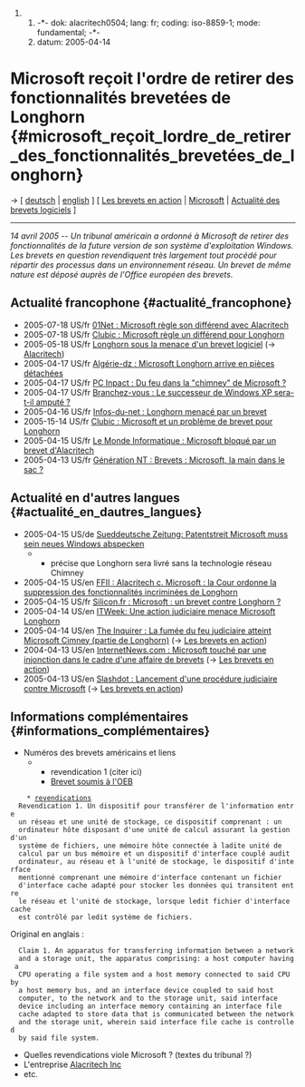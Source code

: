 1.  1.  -\*- dok: alacritech0504; lang: fr; coding: iso-8859-1; mode:
        fundamental; -\*-
    2.  datum: 2005-04-14

# Microsoft reçoit l\'ordre de retirer des fonctionnalités brevetées de Longhorn {#microsoft_reçoit_lordre_de_retirer_des_fonctionnalités_brevetées_de_longhorn}

-\> \[ [ deutsch](Alacritech0504De "wikilink") \| [
english](Alacritech0504Fr "wikilink") \] \[ [ Les brevets en
action](SwpikxraniEn "wikilink") \| [
Microsoft](SwpatmicrosoftEn "wikilink") \| [ Actualité des brevets
logiciels](SwpatcninoFr "wikilink") \]

------------------------------------------------------------------------

*14 avril 2005 \-- Un tribunal américain a ordonné à Microsoft de
retirer des fonctionnalités de la future version de son système
d\'exploitation Windows. Les brevets en question revendiquent très
largement tout procédé pour répartir des processus dans un environnement
réseau. Un brevet de même nature est déposé auprès de l\'Office européen
des brevets.*

## Actualité francophone {#actualité_francophone}

-   2005-07-18 US/fr [01Net : Microsoft règle son différend avec
    Alacritech](http://www.vnunet.fr/actualite/experts_-_gds_comptes/applications/20050718005 "wikilink")
-   2005-07-18 US/fr [Clubic : Microsoft règle un différend pour
    Longhorn](http://www.clubic.com/actualite-21296-microosft-regle-un-differend-pour-longhorn.html "wikilink")
-   2005-05-18 US/fr [Longhorn sous la menace d\'un brevet
    logiciel](http://www.echosdunet.net/news/index.php?id_news=818 "wikilink")
    (-\> [ Alacritech](Alacritech0405 "wikilink"))
-   2005-04-17 US/fr [Algérie-dz : Microsoft Longhorn arrive en pièces
    détachées](http://www.algerie-dz.com/article2202.html "wikilink")
-   2005-04-17 US/fr [PC Inpact : Du feu dans la \"chimney\" de
    Microsoft
    ?](http://www.pcinpact.com/actu/newsg/20733.htm "wikilink")
-   2005-04-17 US/fr [Branchez-vous : Le successeur de Windows XP
    sera-t-il amputé
    ?](http://www.branchez-vous.com/actu/05-04/09-194104.html "wikilink")
-   2005-04-16 US/fr [Infos-du-net : Longhorn menacé par un
    brevet](http://www.infos-du-net.com/actualite/commentaires-4598.html "wikilink")
-   2005-15-14 US/fr [Clubic : Microsoft et un problème de brevet pour
    Longhorn](http://www.clubic.com/actualite-19602-microsoft-et-un-probleme-de-brevet-pour-longhorn.html "wikilink")
-   2005-04-15 US/fr [Le Monde Informatique : Microsoft bloqué par un
    brevet
    d\'Alacritech](http://www.weblmi.com/sections/articles/2005/04/microsoft_bloque_par/ "wikilink")
-   2005-04-13 US/fr [Génération NT : Brevets : Microsoft, la main dans
    le sac
    ?](http://www.generation-nt.com/actualites/6567/Brevets-Microsoft-la-main-dans-le-sac "wikilink")

## Actualité en d\'autres langues {#actualité_en_dautres_langues}

-   2005-04-15 US/de [Sueddeutsche Zeitung: Patentstreit Microsoft muss
    sein neues Windows
    abspecken](http://www.sueddeutsche.de/computer/artikel/419/51368/ "wikilink")
    -   -   précise que Longhorn sera livré sans la technologie réseau
            Chimney
-   2005-04-15 US/en [ FFII : Alacritech c. Microsoft : la Cour ordonne
    la suppression des fonctionnalités incriminées de
    Longhorn](Alacritech0504Fr "wikilink")
-   2005-04-15 US/fr [Silicon.fr : Microsoft : un brevet contre Longhorn
    ?](http://www.silicon.fr/getarticle.asp?ID=9369 "wikilink")
-   2005-04-14 US/en [ITWeek: Une action judiciaire menace Microsoft
    Longhorn ](http://www.itweek.co.uk/news/1162487 "wikilink")
-   2005-04-14 US/en [The Inquirer : La fumée du feu judiciaire atteint
    Microsoft Cimney (partie de
    Longhorn)](http://www.theinquirer.net/?article=22524 "wikilink")
    (-\> [ Les brevets en action](SwpikxraniEn "wikilink"))
-   2004-04-13 US/en [InternetNews.com : Microsoft touché par une
    injonction dans le cadre d\'une affaire de
    brevets](http://www.internetnews.com/bus-news/article.php/3497561 "wikilink")
    (-\> [ Les brevets en action](SwpikxraniEn "wikilink"))
-   2005-04-13 US/en [Slashdot : Lancement d\'une procédure judiciaire
    contre
    Microsoft](http://yro.slashdot.org/article.pl?sid=05/04/13/2159255&tid=109&tid=123 "wikilink")
    (-\> [ Les brevets en action](SwpikxraniEn "wikilink"))

## Informations complémentaires {#informations_complémentaires}

-   Numéros des brevets américains et liens
    -   -   revendication 1 (citer ici)
        -   [Brevet soumis à
            l\'OEB](http://swpat.ffii.org/patents/txt/ep/1330/725/ "wikilink")

`    * `[`revendications`](http://swpat.ffii.org/patents/txt/ep/1330/725/#clms "wikilink")\
`  Revendication 1. Un dispositif pour transférer de l'information entre`\
`  un réseau et une unité de stockage, ce dispositif comprenant : un`\
`  ordinateur hôte disposant d'une unité de calcul assurant la gestion d'un`\
`  système de fichiers, une mémoire hôte connectée à ladite unité de`\
`  calcul par un bus mémoire et un dispositif d'interface couplé audit`\
`  ordinateur, au réseau et à l'unité de stockage, le dispositif d'interface`\
`  mentionné comprenant une mémoire d'interface contenant un fichier`\
`  d'interface cache adapté pour stocker les données qui transitent entre`\
`  le réseau et l'unité de stockage, lorsque ledit fichier d'interface cache`\
`  est contrôlé par ledit système de fichiers.`

Original en anglais :

`  Claim 1. An apparatus for transferring information between a network`\
`  and a storage unit, the apparatus comprising: a host computer having a`\
`  CPU operating a file system and a host memory connected to said CPU by`\
`  a host memory bus, and an interface device coupled to said host`\
`  computer, to the network and to the storage unit, said interface`\
`  device including an interface memory containing an interface file`\
`  cache adapted to store data that is communicated between the network`\
`  and the storage unit, wherein said interface file cache is controlled`\
`  by said file system.`

-   Quelles revendications viole Microsoft ? (textes du tribunal ?)
-   L\'entreprise [ Alacritech Inc](AlacritechEn "wikilink")
-   etc.

